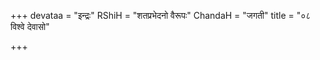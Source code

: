 +++
devataa = "इन्द्रः"
RShiH = "शतप्रभेदनो वैरूपः"
ChandaH = "जगती"
title = "०८ विश्वे देवासो"

+++
